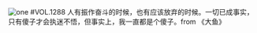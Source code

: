 ![one](http://image.wufazhuce.com/FiEkpzFVTKoLBxJwRB-axpeI0am8)
#VOL.1288
人有振作奋斗的时候，也有应该放弃的时候。一切已成事实，只有傻子才会执迷不悟，但事实上，我一直都是个傻子。from 《大鱼》